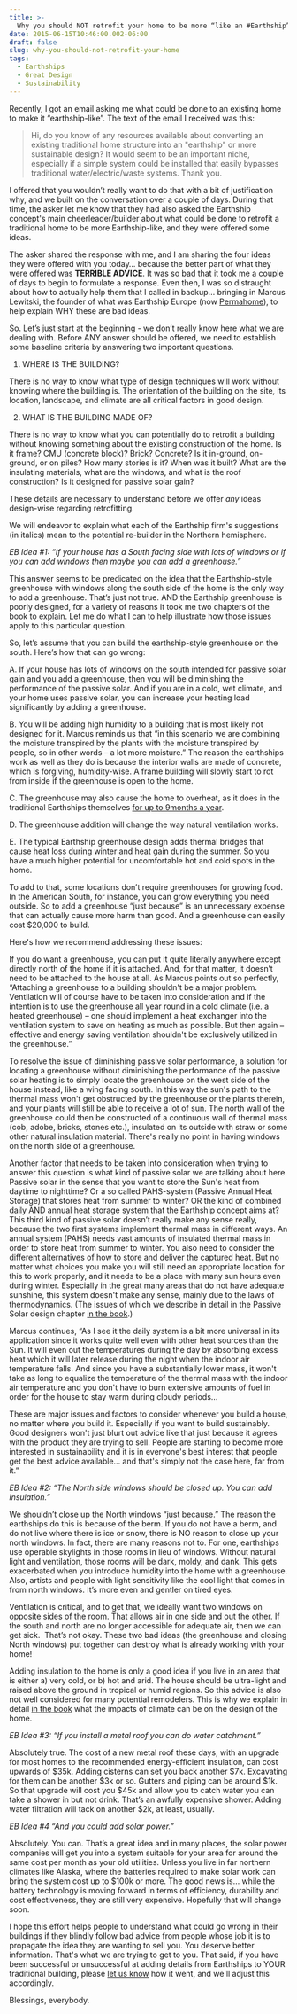 ```yaml
---
title: >-
  Why you should NOT retrofit your home to be more “like an #Earthship”
date: 2015-06-15T10:46:00.002-06:00
draft: false
slug: why-you-should-not-retrofit-your-home
tags:
  - Earthships
  - Great Design
  - Sustainability
---
```


Recently, I got an email asking me what could be done to an existing home to make it “earthship-like”. The text of the email I received was this: 

> Hi, do you know of any resources available about converting an existing traditional home structure into an "earthship" or more sustainable design? It would seem to be an important niche, especially if a simple system could be installed that easily bypasses traditional water/electric/waste systems. Thank you.

I offered that you wouldn’t really want to do that with a bit of justification why, and we built on the conversation over a couple of days. During that time, the asker let me know that they had also asked the Earthship concept's main cheerleader/builder about what could be done to retrofit a traditional home to be more Earthship-like, and they were offered some ideas. 

The asker shared the response with me, and I am sharing the four ideas they were offered with you today… because the better part of what they were offered was **TERRIBLE ADVICE**. It was so bad that it took me a couple of days to begin to formulate a response. Even then, I was so distraught about how to actually help them that I called in backup... bringing in Marcus Lewitski, the founder of what was Earthship Europe (now [Permahome](https://www.facebook.com/groups/permahome/)), to help explain WHY these are bad ideas.

So. Let’s just start at the beginning - we don’t really know here what we are dealing with. Before ANY answer should be offered, we need to establish some baseline criteria by answering two important questions. 

1) WHERE IS THE BUILDING?

There is no way to know what type of design techniques will work without knowing where the building is. The orientation of the building on the site, its location, landscape, and climate are all critical factors in good design. 

2) WHAT IS THE BUILDING MADE OF?

There is no way to know what you can potentially do to retrofit a building without knowing something about the existing construction of the home. Is it frame? CMU (concrete block)? Brick? Concrete? Is it in-ground, on-ground, or on piles? How many stories is it? When was it built? What are the insulating materials, what are the windows, and what is the roof construction? Is it designed for passive solar gain? 

These details are necessary to understand before we offer _any_ ideas design-wise regarding retrofitting.

We will endeavor to explain what each of the Earthship firm's suggestions (in italics) mean to the potential re-builder in the Northern hemisphere.

_EB Idea #1: “If your house has a South facing side with lots of windows or if you can add windows then maybe you can add a greenhouse.”_

This answer seems to be predicated on the idea that the Earthship-style greenhouse with windows along the south side of the home is the only way to add a greenhouse. That’s just not true. AND the Earthship greenhouse is poorly designed, for a variety of reasons it took me two chapters of the book to explain. Let me do what I can to help illustrate how those issues apply to this particular question. 

So, let’s assume that you can build the earthship-style greenhouse on the south. Here’s how that can go wrong: 

A. If your house has lots of windows on the south intended for passive solar gain and you add a greenhouse, then you will be diminishing the performance of the passive solar. And if you are in a cold, wet climate, and your home uses passive solar, you can increase your heating load significantly by adding a greenhouse.

B. You will be adding high humidity to a building that is most likely not designed for it. Marcus reminds us that “in this scenario we are combining the moisture transpired by the plants with the moisture transpired by people, so in other words – a lot more moisture.” The reason the earthships work as well as they do is because the interior walls are made of concrete, which is forgiving, humidity-wise. A frame building will slowly start to rot from inside if the greenhouse is open to the home.

C. The greenhouse may also cause the home to overheat, as it does in the traditional Earthships themselves [for up to 9months a year](http://hackingtheearthship.blogspot.com/2014/12/kruis-and-heun.html).

D. The greenhouse addition will change the way natural ventilation works.

E. The typical Earthship greenhouse design adds thermal bridges that cause heat loss during winter and heat gain during the summer. So you have a much higher potential for uncomfortable hot and cold spots in the home.

To add to that, some locations don’t require greenhouses for growing food. In the American South, for instance, you can grow everything you need outside. So to add a greenhouse “just because” is an unnecessary expense that can actually cause more harm than good. And a greenhouse can easily cost $20,000 to build.

Here's how we recommend addressing these issues:

If you do want a greenhouse, you can put it quite literally anywhere except directly north of the home if it is attached. And, for that matter, it doesn’t need to be attached to the house at all. As Marcus points out so perfectly, “Attaching a greenhouse to a building shouldn't be a major problem. Ventilation will of course have to be taken into consideration and if the intention is to use the greenhouse all year round in a cold climate (i.e. a heated greenhouse) – one should implement a heat exchanger into the ventilation system to save on heating as much as possible. But then again – effective and energy saving ventilation shouldn't be exclusively utilized in the greenhouse.”

To resolve the issue of diminishing passive solar performance, a solution for locating a greenhouse without diminishing the performance of the passive solar heating is to simply locate the greenhouse on the west side of the house instead, like a wing facing south. In this way the sun's path to the thermal mass won't get obstructed by the greenhouse or the plants therein, and your plants will still be able to receive a lot of sun. The north wall of the greenhouse could then be constructed of a continuous wall of thermal mass (cob, adobe, bricks, stones etc.), insulated on its outside with straw or some other natural insulation material. There's really no point in having windows on the north side of a greenhouse.

Another factor that needs to be taken into consideration when trying to answer this question is what kind of passive solar we are talking about here. Passive solar in the sense that you want to store the Sun's heat from daytime to nighttime? Or a so called PAHS-system (Passive Annual Heat Storage) that stores heat from summer to winter? OR the kind of combined daily AND annual heat storage system that the Earthship concept aims at? This third kind of passive solar doesn’t really make any sense really, because the two first systems implement thermal mass in different ways. An annual system (PAHS) needs vast amounts of insulated thermal mass in order to store heat from summer to winter. You also need to consider the different alternatives of how to store and deliver the captured heat. But no matter what choices you make you will still need an appropriate location for this to work properly, and it needs to be a place with many sun hours even during winter. Especially in the great many areas that do not have adequate sunshine, this system doesn't make any sense, mainly due to the laws of thermodynamics. (The issues of which we describe in detail in the Passive Solar design chapter [in the book](http://hackingtheearthship.blogspot.com/).)

Marcus continues, “As I see it the daily system is a bit more universal in its application since it works quite well even with other heat sources than the Sun. It will even out the temperatures during the day by absorbing excess heat which it will later release during the night when the indoor air temperature falls. And since you have a substantially lower mass, it won't take as long to equalize the temperature of the thermal mass with the indoor air temperature and you don't have to burn extensive amounts of fuel in order for the house to stay warm during cloudy periods...  

These are major issues and factors to consider whenever you build a house, no matter where you build it. Especially if you want to build sustainably. Good designers won't just blurt out advice like that just because it agrees with the product they are trying to sell. People are starting to become more interested in sustainability and it is in everyone's best interest that people get the best advice available... and that's simply not the case here, far from it.”

_EB Idea #2: “The North side windows should be closed up. You can add insulation.”_

We shouldn’t close up the North windows “just because.” The reason the earthships do this is because of the berm. If you do not have a berm, and do not live where there is ice or snow, there is NO reason to close up your north windows. In fact, there are many reasons not to. For one, earthships use operable skylights in those rooms in lieu of windows. Without natural light and ventilation, those rooms will be dark, moldy, and dank. This gets exacerbated when you introduce humidity into the home with a greenhouse. Also, artists and people with light sensitivity like the cool light that comes in from north windows. It’s more even and gentler on tired eyes.

Ventilation is critical, and to get that, we ideally want two windows on opposite sides of the room. That allows air in one side and out the other. If the south and north are no longer accessible for adequate air, then we can get sick.  That’s not okay. These two bad ideas (the greenhouse and closing North windows) put together can destroy what is already working with your home!

Adding insulation to the home is only a good idea if you live in an area that is either a) very cold, or b) hot and arid. The house should be ultra-light and raised above the ground in tropical or humid regions. So this advice is also not well considered for many potential remodelers. This is why we explain in detail [in the book](http://hackingtheearthship.blogspot.com/) what the impacts of climate can be on the design of the home. 

_EB Idea #3: “If you install a metal roof you can do water catchment.”_

Absolutely true. The cost of a new metal roof these days, with an upgrade for most homes to the recommended energy-efficient insulation, can cost upwards of $35k. Adding cisterns can set you back another $7k. Excavating for them can be another $3k or so. Gutters and piping can be around $1k. So that upgrade will cost you $45k and allow you to catch water you can take a shower in but not drink. That’s an awfully expensive shower. Adding water filtration will tack on another $2k, at least, usually.

_EB Idea #4 “And you could add solar power.”_

Absolutely. You can. That’s a great idea and in many places, the solar power companies will get you into a system suitable for your area for around the same cost per month as your old utilities. Unless you live in far northern climates like Alaska, where the batteries required to make solar work can bring the system cost up to $100k or more. The good news is… while the battery technology is moving forward in terms of efficiency, durability and cost effectiveness, they are still very expensive. Hopefully that will change soon.

I hope this effort helps people to understand what could go wrong in their buildings if they blindly follow bad advice from people whose job it is to propagate the idea they are wanting to sell you. You deserve better information. That's what we are trying to get to you. That said, if you have been successful or unsuccessful at adding details from Earthships to YOUR traditional building, please [let us know](mailto:intentiondesign@gmail.com) how it went, and we'll adjust this accordingly.  

Blessings, everybody.
